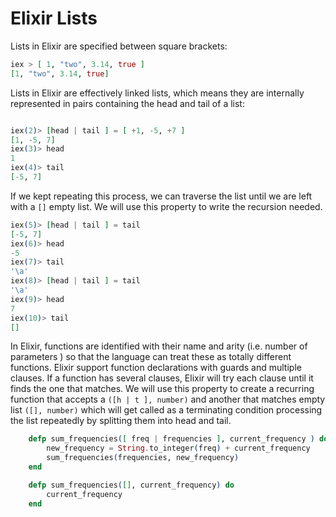 # Elixir Lists

Lists in Elixir are specified between square brackets:

```elixir
iex > [ 1, "two", 3.14, true ]
[1, "two", 3.14, true]

```

Lists in Elixir are effectively linked lists, which means they are internally represented in pairs containing the head and tail of a list:
```elixir

iex(2)> [head | tail ] = [ +1, -5, +7 ]
[1, -5, 7]
iex(3)> head
1
iex(4)> tail
[-5, 7]

```
If we kept repeating this process, we can traverse the list until we are left with a `[]` empty list. We will use this property to write the recursion needed.

```elixir
iex(5)> [head | tail ] = tail
[-5, 7]
iex(6)> head
-5
iex(7)> tail
'\a'
iex(8)> [head | tail ] = tail
'\a'
iex(9)> head
7
iex(10)> tail
[]
```

In Elixir, functions are identified with their name and arity (i.e. number of parameters ) so that the language can treat these as totally different functions.
Elixir support function declarations with guards and multiple clauses. If a function has several clauses, Elixir will try each clause until it finds the one that matches. We will use this property to create a recurring function that accepts a `([h | t ], number)` and another that matches empty list `([], number)` which will get called as a terminating condition processing the list repeatedly by splitting them into head and tail.

```elixir
    defp sum_frequencies([ freq | frequencies ], current_frequency ) do
        new_frequency = String.to_integer(freq) + current_frequency
        sum_frequencies(frequencies, new_frequency)
    end

    defp sum_frequencies([], current_frequency) do
        current_frequency
    end
```
